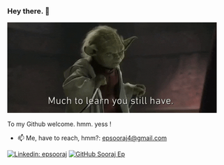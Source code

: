 ### Hey there. 👋

![yoda](images/yoda.gif)

To my Github welcome. hmm. yess !

<!-- - 🔭 Currently working on Server Manager, I am. <br /> (Made public soon will be :metal:) -->
<!-- - 🌱 Learning more Nodejs and Reactjs, I am. -->
- 📫 Me, have to reach, hmm?: [epsooraj4@gmail.com](mailto:epsooraj4@gmail.com)
<!--
"You must unlearn what you have learned" <br />
-Yoda
-->

<!-- [![Twitter: Sooraj Ep](https://img.shields.io/twitter/follow/ep_sooraj?style=social)](https://twitter.com/ep_sooraj) -->
[![Linkedin: epsooraj](https://img.shields.io/badge/-epsooraj-blue?style=flat-square&logo=Linkedin&logoColor=white&link=https://www.linkedin.com/in/epsooraj/)](https://www.linkedin.com/in/epsooraj/)
 [![GitHub Sooraj Ep](https://img.shields.io/github/followers/epsooraj?label=follow&style=social)](https://github.com/epsooraj)
